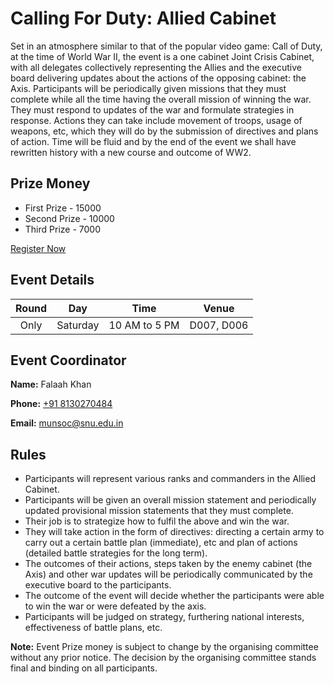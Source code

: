 
# Calling For Duty: Allied Cabinet

Set in an atmosphere similar to that of the popular video game: Call of Duty, at the time of World War II, the event is a one cabinet Joint Crisis Cabinet, with all delegates collectively representing the Allies and the executive board delivering updates about the actions of the opposing cabinet: the Axis. Participants will be periodically given missions that they must complete while all the time having the overall mission of winning the war. They must respond to updates of the war and formulate strategies in response. Actions they can take include movement of troops, usage of weapons, etc, which they will do by the submission of directives and plans of action. Time will be fluid and by the end of the event we shall have rewritten history with a new course and outcome of WW2.

## Prize Money

* First Prize - 15000
* Second Prize - 10000
* Third Prize - 7000

[Register Now](http://snu-breeze.com/#)

## Event Details

| Round | Day | Time | Venue |
|:-----:|:---:|:----:|:-----:|
|   Only   | Saturday | 10 AM to 5 PM | D007, D006 |

## Event Coordinator

**Name:** Falaah Khan

**Phone:** [+91 8130270484](tel:9999999999)

**Email:** [munsoc@snu.edu.in](mailto:inferno@snu.edu.in)

## Rules

* Participants will represent various ranks and commanders in the Allied Cabinet.
* Participants will be given an overall mission statement and periodically updated provisional mission statements that they must complete.
* Their job is to strategize how to fulfil the above and win the war.
* They will take action in the form of directives: directing a certain army to carry out a certain battle plan (immediate), etc and plan of actions (detailed battle strategies for the long term).
* The outcomes of their actions, steps taken by the enemy cabinet (the Axis) and other war updates will be periodically communicated by the executive board to the participants.
* The outcome of the event will decide whether the participants were able to win the war or were defeated by the axis.
* Participants will be judged on strategy, furthering national interests, effectiveness of battle plans, etc.

**Note:** Event Prize money is subject to change by the organising committee without any prior notice. The decision by the organising committee stands final and binding on all participants.




